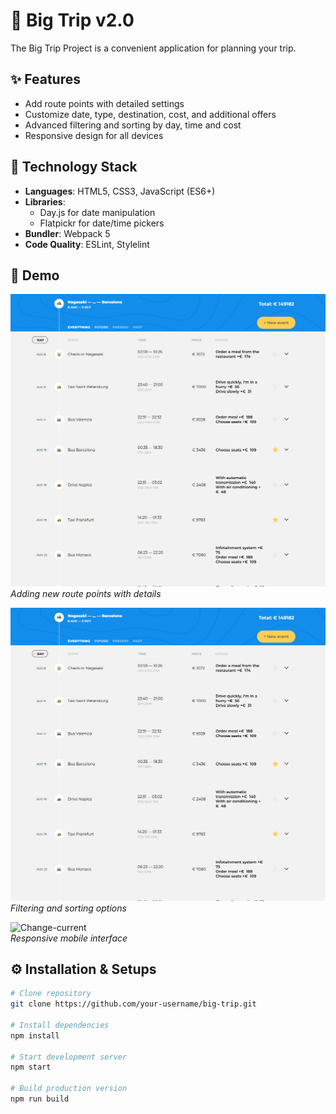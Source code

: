 # 🚀 Big Trip v2.0

The Big Trip Project is a convenient application for planning your trip.

## ✨ Features
- Add route points with detailed settings
- Customize date, type, destination, cost, and additional offers
- Advanced filtering and sorting by day, time and cost
- Responsive design for all devices

## 🧩 Technology Stack
- **Languages**: HTML5, CSS3, JavaScript (ES6+)
- **Libraries**:
  - Day.js for date manipulation
  - Flatpickr for date/time pickers
- **Bundler**: Webpack 5
- **Code Quality**: ESLint, Stylelint

## 🎥 Demo

![Demo project](public/img/gif/demo.gif)  
*Adding new route points with details*

![Adding Route Points](public/img/gif/add-point.gif)  
*Filtering and sorting options*

![Change-current](public/img/gif/change-current.gif)  
*Responsive mobile interface*

## ⚙️ Installation & Setups

```bash
# Clone repository
git clone https://github.com/your-username/big-trip.git

# Install dependencies
npm install

# Start development server
npm start

# Build production version
npm run build

